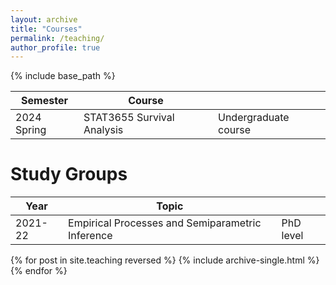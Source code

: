 ```yaml
---
layout: archive
title: "Courses"
permalink: /teaching/
author_profile: true
---
```


{% include base_path %}

| Semester       | Course                        |                         |
| --------       | -----------                   | ---------               |
| 2024 Spring    | STAT3655 Survival Analysis    | Undergraduate course    |



Study Groups
======
| Year           | Topic                         |                         |
| --------       | -----------                   | ---------               |
| 2021-22        | Empirical Processes and Semiparametric Inference    | PhD level    |




{% for post in site.teaching reversed %}
  {% include archive-single.html %}
{% endfor %}

